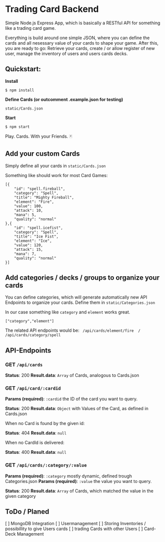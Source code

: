 # Trading Card Backend

Simple Node.js Express App, which is basically a RESTful API for something like a trading card game.

Everything is build around one simple JSON, where you can define the cards and all nesessary value of your cards to shape your game.
After this, you are ready to go: Retrieve your cards, create / or allow register of new user, manage the inventory of users and users cards decks.

## Quickstart:

**Install**
```
$ npm install
```

**Define Cards (or outcomment .example.json for testing)**
```
static/Cards.json
```

**Start**
```
$ npm start
```

Play. Cards. With your Friends. 🃏

## Add your custom Cards

Simply define all your cards in ```static/Cards.json```

Something like should work for most Card Games:

```
[{
	"id": "spell.fireball",
	"category": "Spell",
	"title": "Mighty Fireball",
	"element": "Fire",
	"value": 100,
	"attack": 10,
	"mana": 5,
	"quality": "normal"
},{
	"id": "spell.icefist",
	"category": "Spell",
	"title": "Ice Fist",
	"element": "Ice",
	"value": 120,
	"attack": 15,
	"mana": 7,
	"quality": "normal"
}]
```

## Add categories / decks / groups to organize your cards

You can define categories, which will generate automatically new API Endpoints to organize your cards.
Define them in ```static/Categories.json```

In our case something like ```category``` and ```element``` works great.

```
["category","element"]
```

The related API endpoints would be: ``` /api/cards/element/fire  / /api/cards/category/spell```

## API-Endpoints

### GET ```/api/cards```

**Status**: 200
**Result.data**: `Array` of Cards, analogous to Cards.json

### GET ```/api/card/:cardid```

**Params (required)**: `:cardid` the ID of the card you want to query.

**Status**: 200
**Result.data**: `Object` with Values of the Card, as defined in Cards.json

When no Card is found by the given id:

**Status**: 404
**Result.data**: `null`  

When no CardId is delivered:

**Status**: 400
**Result.data**: `null`  

### GET ```/api/cards/:category/:value```

**Params (required)**: `:category` mostly dynamic, defined trough Categories.json
**Params (required)**: `:value` the value you want to query. 

**Status**: 200
**Result.data**: `Array` of Cards, which matched the value in the given category


## ToDo / Planed

[ ] MongoDB Integration
[ ] Usermanagement 
[ ] Storing Inventories / possibillity to give Users cards
[ ] trading Cards with other Users
[ ] Card-Deck Management
